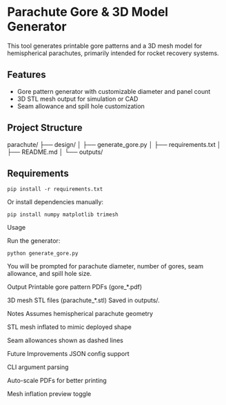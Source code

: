 # Parachute Gore & 3D Model Generator

This tool generates printable gore patterns and a 3D mesh model for hemispherical parachutes, primarily intended for rocket recovery systems.

## Features

- Gore pattern generator with customizable diameter and panel count  
- 3D STL mesh output for simulation or CAD  
- Seam allowance and spill hole customization  

## Project Structure

parachute/
├── design/
│ ├── generate_gore.py
│ ├── requirements.txt
│ ├── README.md
│ └── outputs/



## Requirements

```
pip install -r requirements.txt

```
Or install dependencies manually:

```
pip install numpy matplotlib trimesh

```

Usage

Run the generator:

```
python generate_gore.py

```
You will be prompted for parachute diameter, number of gores, seam allowance, and spill hole size.

Output
Printable gore pattern PDFs (gore_*.pdf)

3D mesh STL files (parachute_*.stl)
Saved in outputs/.

Notes
Assumes hemispherical parachute geometry

STL mesh inflated to mimic deployed shape

Seam allowances shown as dashed lines

Future Improvements
JSON config support

CLI argument parsing

Auto-scale PDFs for better printing

Mesh inflation preview toggle